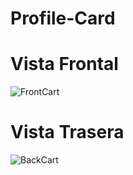 # Profile-Card

# Vista Frontal

![FrontCart](https://github.com/user-attachments/assets/66713350-f194-45fc-8bec-7b1a1963c8b5)

# Vista Trasera

![BackCart](https://github.com/user-attachments/assets/bcac7d1c-fa54-45f7-8c79-2a6fe6ac04fb)

